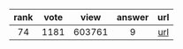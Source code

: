 
| rank | vote | view | answer | url |
|:-:|:-:|:-:|:-:|:-:|
|74|1181|603761|9| [url](http://stackoverflow.com/questions/610883/how-to-know-if-an-object-has-an-attribute-in-python) |
